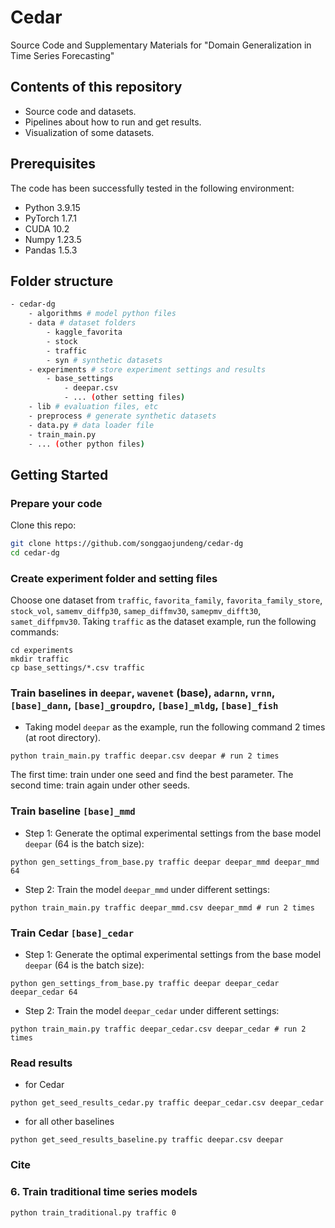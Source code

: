 # Cedar
Source Code and Supplementary Materials for "Domain Generalization in Time Series Forecasting"

## Contents of this repository
* Source code and datasets.
* Pipelines about how to run and get results.
* Visualization of some datasets.


## Prerequisites
The code has been successfully tested in the following environment:
* Python 3.9.15
* PyTorch 1.7.1
* CUDA 10.2
* Numpy 1.23.5
* Pandas 1.5.3

## Folder structure
```sh
- cedar-dg
    - algorithms # model python files
	- data # dataset folders
		- kaggle_favorita
		- stock
		- traffic
        - syn # synthetic datasets
	- experiments # store experiment settings and results
        - base_settings 
            - deepar.csv
            - ... (other setting files)
    - lib # evaluation files, etc
    - preprocess # generate synthetic datasets
    - data.py # data loader file
	- train_main.py
    - ... (other python files)
```
## Getting Started
### Prepare your code
Clone this repo:
```bash
git clone https://github.com/songgaojundeng/cedar-dg
cd cedar-dg
```
### Create experiment folder and setting files
Choose one dataset from `traffic`, `favorita_family`, `favorita_family_store`, `stock_vol`, `samemv_diffp30`, `samep_diffmv30`, `samepmv_difft30`, `samet_diffpmv30`. Taking `traffic` as the dataset example, run the following commands:
```
cd experiments
mkdir traffic
cp base_settings/*.csv traffic
```

### Train baselines in `deepar`, `wavenet` (base), `adarnn`, `vrnn`, `[base]_dann`,  `[base]_groupdro`, `[base]_mldg`, `[base]_fish`
* Taking model `deepar` as the example, run the following command 2 times (at root directory). 
```
python train_main.py traffic deepar.csv deepar # run 2 times
```
The first time: train under one seed and find the best parameter. The second time: train again under other seeds.
### Train baseline `[base]_mmd`
* Step 1: Generate the optimal experimental settings from the base model `deepar` (64 is the batch size):
```
python gen_settings_from_base.py traffic deepar deepar_mmd deepar_mmd 64
```
* Step 2: Train the model `deepar_mmd` under different settings:
```
python train_main.py traffic deepar_mmd.csv deepar_mmd # run 2 times
```
### Train Cedar `[base]_cedar`
* Step 1: Generate the optimal experimental settings from the base model  `deepar` (64 is the batch size):
```
python gen_settings_from_base.py traffic deepar deepar_cedar deepar_cedar 64
```
* Step 2: Train the model `deepar_cedar` under different settings:
```
python train_main.py traffic deepar_cedar.csv deepar_cedar # run 2 times
```
### Read results
* for Cedar
```
python get_seed_results_cedar.py traffic deepar_cedar.csv deepar_cedar
```
* for all other baselines
```
python get_seed_results_baseline.py traffic deepar.csv deepar
```

### Cite

### 6. Train traditional time series models
```
python train_traditional.py traffic 0
```
